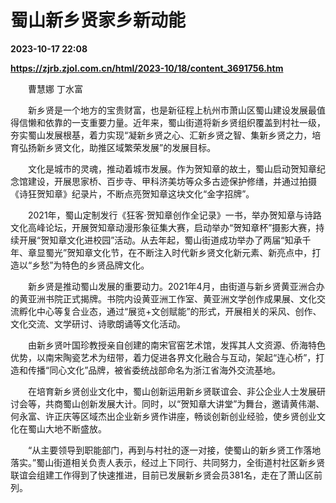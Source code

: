 # 蜀山新乡贤家乡新动能

**2023-10-17 22:08**

**https://zjrb.zjol.com.cn/html/2023-10/18/content_3691756.htm**

　　曹慧娜 丁水富

　　新乡贤是一个地方的宝贵财富，也是新征程上杭州市萧山区蜀山建设发展最值得信懒和依靠的一支重要力量。近年来，蜀山街道将新乡贤组织覆盖到村社一级，夯实蜀山发展根基，着力实现“凝新乡贤之心、汇新乡贤之智、集新乡贤之力，培育弘扬新乡贤文化，助推区域繁荣发展”的发展目标。

　　文化是城市的灵魂，推动着城市发展。作为贺知章的故土，蜀山启动贺知章纪念馆建设，开展思家桥、百步寺、甲科济美坊等众多古迹保护修缮，并通过拍摄《诗狂贺知章》纪录片，不断点亮贺知章这块文化“金字招牌”。

　　2021年，蜀山定制发行《狂客·贺知章创作全记录》一书，举办贺知章与诗路文化高峰论坛，开展贺知章动漫形象征集大赛，启动举办“贺知章杯”摄影大赛，持续开展“贺知章文化进校园”活动。从去年起，蜀山街道成功举办了两届“知承千年、章显蜀光”贺知章文化节，在不断注入时代新乡贤文化新元素、新亮点中，打造以“乡愁”为特色的乡贤品牌文化。

　　新乡贤是推动蜀山发展的重要动力。2021年4月，由街道与新乡贤黄亚洲合办的黄亚洲书院正式揭牌。书院内设黄亚洲工作室、黄亚洲文学创作成果展、文化交流孵化中心等复合业态，通过“展览+文创赋能”的形式，开展相关的采风、创作、文化交流、文学研讨、诗歌朗诵等文化活动。

　　由新乡贤叶国珍教授亲自创建的南宋官窑艺术馆，发挥其人文资源、侨海特色优势，以南宋陶瓷艺术为纽带，着力促进各界文化融合与互动，架起“连心桥”，打造和传播“同心文化”品牌，被省委统战部命名为浙江省海外交流基地。

　　在培育新乡贤创业文化中，蜀山创新运用新乡贤联谊会、非公企业人士发展研讨会等，共商蜀山创新发展大计。同时，以“贺知章大讲堂”为舞台，邀请黄伟潮、何永富、许正庆等区域杰出企业新乡贤作讲座，畅谈创新创业经验，使乡贤创业文化在蜀山大地不断盛放。

　　“从主要领导到职能部门，再到与村社的逐一对接，使蜀山的新乡贤工作落地落实。”蜀山街道相关负责人表示，经过上下同行、共同努力，全街道村社区新乡贤联谊会组建工作得到了快速推进，目前已发展新乡贤会员381名，走在了萧山区前列。